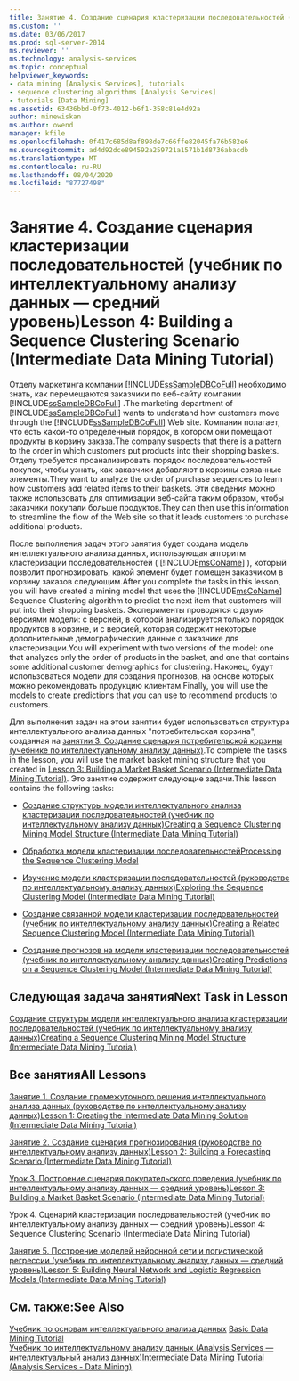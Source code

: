 ```yaml
---
title: Занятие 4. Создание сценария кластеризации последовательностей (учебник по интеллектуальному анализу данных — средний уровень) | Документация Майкрософт
ms.custom: ''
ms.date: 03/06/2017
ms.prod: sql-server-2014
ms.reviewer: ''
ms.technology: analysis-services
ms.topic: conceptual
helpviewer_keywords:
- data mining [Analysis Services], tutorials
- sequence clustering algorithms [Analysis Services]
- tutorials [Data Mining]
ms.assetid: 63436bbd-0f73-4012-b6f1-358c81e4d92a
author: minewiskan
ms.author: owend
manager: kfile
ms.openlocfilehash: 0f417c685d8af898de7c66ffe82045fa76b582e6
ms.sourcegitcommit: ad4d92dce894592a259721a1571b1d8736abacdb
ms.translationtype: MT
ms.contentlocale: ru-RU
ms.lasthandoff: 08/04/2020
ms.locfileid: "87727498"
---
```

# <a name="lesson-4-building-a-sequence-clustering-scenario-intermediate-data-mining-tutorial"></a><span data-ttu-id="d178f-102">Занятие 4. Создание сценария кластеризации последовательностей (учебник по интеллектуальному анализу данных — средний уровень)</span><span class="sxs-lookup"><span data-stu-id="d178f-102">Lesson 4: Building a Sequence Clustering Scenario (Intermediate Data Mining Tutorial)</span></span>
  <span data-ttu-id="d178f-103">Отделу маркетинга компании [!INCLUDE[ssSampleDBCoFull](../includes/sssampledbcofull-md.md)] необходимо знать, как перемещаются заказчики по веб-сайту компании [!INCLUDE[ssSampleDBCoFull](../includes/sssampledbcofull-md.md)] .</span><span class="sxs-lookup"><span data-stu-id="d178f-103">The marketing department of [!INCLUDE[ssSampleDBCoFull](../includes/sssampledbcofull-md.md)] wants to understand how customers move through the [!INCLUDE[ssSampleDBCoFull](../includes/sssampledbcofull-md.md)] Web site.</span></span> <span data-ttu-id="d178f-104">Компания полагает, что есть какой-то определенный порядок, в котором они помещают продукты в корзину заказа.</span><span class="sxs-lookup"><span data-stu-id="d178f-104">The company suspects that there is a pattern to the order in which customers put products into their shopping baskets.</span></span> <span data-ttu-id="d178f-105">Отделу требуется проанализировать порядок последовательностей покупок, чтобы узнать, как заказчики добавляют в корзины связанные элементы.</span><span class="sxs-lookup"><span data-stu-id="d178f-105">They want to analyze the order of purchase sequences to learn how customers add related items to their baskets.</span></span> <span data-ttu-id="d178f-106">Эти сведения можно также использовать для оптимизации веб-сайта таким образом, чтобы заказчики покупали больше продуктов.</span><span class="sxs-lookup"><span data-stu-id="d178f-106">They can then use this information to streamline the flow of the Web site so that it leads customers to purchase additional products.</span></span>  
  
 <span data-ttu-id="d178f-107">После выполнения задач этого занятия будет создана модель интеллектуального анализа данных, использующая алгоритм кластеризации последовательностей ( [!INCLUDE[msCoName](../includes/msconame-md.md)] ), который позволит прогнозировать, какой элемент будет помещен заказчиком в корзину заказов следующим.</span><span class="sxs-lookup"><span data-stu-id="d178f-107">After you complete the tasks in this lesson, you will have created a mining model that uses the [!INCLUDE[msCoName](../includes/msconame-md.md)] Sequence Clustering algorithm to predict the next item that customers will put into their shopping baskets.</span></span> <span data-ttu-id="d178f-108">Эксперименты проводятся с двумя версиями модели: с версией, в которой анализируется только порядок продуктов в корзине, и с версией, которая содержит некоторые дополнительные демографические данные о заказчике для кластеризации.</span><span class="sxs-lookup"><span data-stu-id="d178f-108">You will experiment with two versions of the model: one that analyzes only the order of products in the basket, and one that contains some additional customer demographics for clustering.</span></span> <span data-ttu-id="d178f-109">Наконец, будут использоваться модели для создания прогнозов, на основе которых можно рекомендовать продукцию клиентам.</span><span class="sxs-lookup"><span data-stu-id="d178f-109">Finally, you will use the models to create predictions that you can use to recommend products to customers.</span></span>  
  
 <span data-ttu-id="d178f-110">Для выполнения задач на этом занятии будет использоваться структура интеллектуального анализа данных "потребительская корзина", созданная на [занятии 3. Создание сценария потребительской корзины &#40;учебнике по интеллектуальному анализу данных&#41;](../../2014/tutorials/lesson-3-building-a-market-basket-scenario-intermediate-data-mining-tutorial.md).</span><span class="sxs-lookup"><span data-stu-id="d178f-110">To complete the tasks in the lesson, you will use the market basket mining structure that you created in [Lesson 3: Building a Market Basket Scenario &#40;Intermediate Data Mining Tutorial&#41;](../../2014/tutorials/lesson-3-building-a-market-basket-scenario-intermediate-data-mining-tutorial.md).</span></span> <span data-ttu-id="d178f-111">Это занятие содержит следующие задачи.</span><span class="sxs-lookup"><span data-stu-id="d178f-111">This lesson contains the following tasks:</span></span>  
  
-   [<span data-ttu-id="d178f-112">Создание структуры модели интеллектуального анализа кластеризации последовательностей &#40;учебник по интеллектуальному анализу данных&#41;</span><span class="sxs-lookup"><span data-stu-id="d178f-112">Creating a Sequence Clustering Mining Model Structure &#40;Intermediate Data Mining Tutorial&#41;</span></span>](../../2014/tutorials/create-sequence-clustering-mining-model-intermediate-data-mining.md)  
  
-   [<span data-ttu-id="d178f-113">Обработка модели кластеризации последовательностей</span><span class="sxs-lookup"><span data-stu-id="d178f-113">Processing the Sequence Clustering Model</span></span>](../../2014/tutorials/processing-the-sequence-clustering-model.md)  
  
-   [<span data-ttu-id="d178f-114">Изучение модели кластеризации последовательностей &#40;руководстве по интеллектуальному анализу данных&#41;</span><span class="sxs-lookup"><span data-stu-id="d178f-114">Exploring the Sequence Clustering Model &#40;Intermediate Data Mining Tutorial&#41;</span></span>](../../2014/tutorials/exploring-the-sequence-clustering-model-intermediate-data-mining-tutorial.md)  
  
-   [<span data-ttu-id="d178f-115">Создание связанной модели кластеризации последовательностей &#40;учебник по интеллектуальному анализу данных&#41;</span><span class="sxs-lookup"><span data-stu-id="d178f-115">Creating a Related Sequence Clustering Model &#40;Intermediate Data Mining Tutorial&#41;</span></span>](../../2014/tutorials/creating-a-related-sequence-clustering-model-intermediate-data-mining-tutorial.md)  
  
-   [<span data-ttu-id="d178f-116">Создание прогнозов на модели кластеризации последовательностей &#40;учебник по интеллектуальному анализу данных&#41;</span><span class="sxs-lookup"><span data-stu-id="d178f-116">Creating Predictions on a Sequence Clustering Model &#40;Intermediate Data Mining Tutorial&#41;</span></span>](../../2014/tutorials/create-predictions-on-model-intermediate-data-mining-tutorial.md)  
  
## <a name="next-task-in-lesson"></a><span data-ttu-id="d178f-117">Следующая задача занятия</span><span class="sxs-lookup"><span data-stu-id="d178f-117">Next Task in Lesson</span></span>  
 [<span data-ttu-id="d178f-118">Создание структуры модели интеллектуального анализа кластеризации последовательностей &#40;учебник по интеллектуальному анализу данных&#41;</span><span class="sxs-lookup"><span data-stu-id="d178f-118">Creating a Sequence Clustering Mining Model Structure &#40;Intermediate Data Mining Tutorial&#41;</span></span>](../../2014/tutorials/create-sequence-clustering-mining-model-intermediate-data-mining.md)  
  
## <a name="all-lessons"></a><span data-ttu-id="d178f-119">Все занятия</span><span class="sxs-lookup"><span data-stu-id="d178f-119">All Lessons</span></span>  
 [<span data-ttu-id="d178f-120">Занятие 1. Создание промежуточного решения интеллектуального анализа данных &#40;руководстве по интеллектуальному анализу данных&#41;</span><span class="sxs-lookup"><span data-stu-id="d178f-120">Lesson 1: Creating the Intermediate Data Mining Solution &#40;Intermediate Data Mining Tutorial&#41;</span></span>](../../2014/tutorials/lesson-1-create-solution-intermediate-data-mining-tutorial.md)  
  
 [<span data-ttu-id="d178f-121">Занятие 2. Создание сценария прогнозирования &#40;руководстве по интеллектуальному анализу данных&#41;</span><span class="sxs-lookup"><span data-stu-id="d178f-121">Lesson 2: Building a Forecasting Scenario &#40;Intermediate Data Mining Tutorial&#41;</span></span>](../../2014/tutorials/lesson-2-building-a-forecasting-scenario-intermediate-data-mining-tutorial.md)  
  
 [<span data-ttu-id="d178f-122">Урок 3. Построение сценария покупательского поведения (учебник по интеллектуальному анализу данных — средний уровень)</span><span class="sxs-lookup"><span data-stu-id="d178f-122">Lesson 3: Building a Market Basket Scenario &#40;Intermediate Data Mining Tutorial&#41;</span></span>](../../2014/tutorials/lesson-3-building-a-market-basket-scenario-intermediate-data-mining-tutorial.md)  
  
 <span data-ttu-id="d178f-123">Урок 4. Сценарий кластеризации последовательностей (учебник по интеллектуальному анализу данных — средний уровень)</span><span class="sxs-lookup"><span data-stu-id="d178f-123">Lesson 4: Sequence Clustering Scenario (Intermediate Data Mining Tutorial)</span></span>  
  
 [<span data-ttu-id="d178f-124">Занятие 5. Построение моделей нейронной сети и логистической регрессии (учебник по интеллектуальному анализу данных — средний уровень)</span><span class="sxs-lookup"><span data-stu-id="d178f-124">Lesson 5: Building Neural Network and Logistic Regression Models &#40;Intermediate Data Mining Tutorial&#41;</span></span>](../../2014/tutorials/lesson-5-build-models-intermediate-data-mining-tutorial.md)  
  
## <a name="see-also"></a><span data-ttu-id="d178f-125">См. также:</span><span class="sxs-lookup"><span data-stu-id="d178f-125">See Also</span></span>  
 <span data-ttu-id="d178f-126">[Учебник по основам интеллектуального анализа данных](../../2014/tutorials/basic-data-mining-tutorial.md) </span><span class="sxs-lookup"><span data-stu-id="d178f-126">[Basic Data Mining Tutorial](../../2014/tutorials/basic-data-mining-tutorial.md) </span></span>  
 [<span data-ttu-id="d178f-127">Учебник по интеллектуальному анализу данных &#40;Analysis Services — интеллектуальный анализ данных&#41;</span><span class="sxs-lookup"><span data-stu-id="d178f-127">Intermediate Data Mining Tutorial &#40;Analysis Services - Data Mining&#41;</span></span>](../../2014/tutorials/intermediate-data-mining-tutorial-analysis-services-data-mining.md)  
  
  

